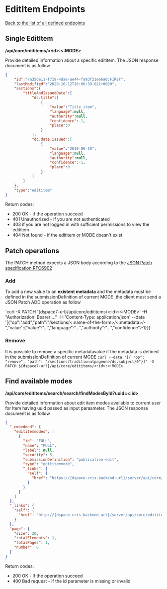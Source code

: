 # EditItem Endpoints
[Back to the list of all defined endpoints](endpoints.md)

## Single EditItem
**/api/core/edititems/<:id>:<:MODE>**

Provide detailed information about a specific edititem. The JSON response document is as follow
```json
{
	"id":"7a356e11-f719-4dae-ae44-fa93f21ee6a0:FIRST",
	"lastModified":"2020-10-12T16:06:39.021+0000",
	"sections":{
		"titleAndIssuedDate":{
			"dc.title":[
				{
					"value":"Title item",
					"language":null,
					"authority":null,
					"confidence":-1,
					"place":0
				}
			],
			"dc.date.issued":[
				{
					"value":"2010-06-18",
					"language":null,
					"authority":null,
					"confidence":-1,
					"place":0
				}
			]
		}
	},
	"type":"edititem"
}
```
Return codes:
* 200 OK - if the operation succeed
* 401 Unauthorized - if you are not authenticated
* 403 if you are not logged in with sufficient permissions to view the edititem
* 404 Not found - if the edititem or MODE doesn't exist


## Patch operations
The PATCH method expects a JSON body according to the [JSON Patch specification RFC6902](https://tools.ietf.org/html/rfc6902)

### Add
To add a new value to an **existent metadata**  and the metadata must be defined in the submissionDefinition of current MODE ,the client must send a JSON Patch ADD operation as follow

`curl -X PATCH '{dspace7-url}/api/core/edititems/<:id>:<:MODE>' -H "Authorization: Bearer ..." -H 'Content-Type: application/json' --data '[{"op":"add","path":"/sections/<:name-of-the-form>/<:metadata>/-","value":{"value":"...","language":"...","authority":"...","confidence":-1}}]'

### Remove
It is possible to remove a specific metadatavalue if the metadata is defined in the submissionDefinition of current MODE
`curl --data '[{ "op": "remove", "path": "/sections/traditionalpageone/dc.subject/0"}]' -X PATCH ${dspace7-url}/api/core/edititems/<:id>:<:MODE>`

## Find available modes
**/api/core/edititems/search/search/findModesById?uuid=<:id>**

Provide detailed information about edit item modes available to current user for Item having uuid passed as input paraameter. 
The JSON response document is as follow
```json
{
  "_embedded": {
    "edititemmodes": [
      {
        "id": "FULL",
        "name": "FULL",
        "label": null,
        "security": 5,
        "submissionDefinition": "publication-edit",
        "type": "edititemmode",
        "_links": {
          "self": {
            "href": "https://{dspace-cris-backend-url}/server/api/core/edititemmodes/FULL"
          }
        }
      }
    ]
  },
  "_links": {
    "self": {
      "href": "http://{dspace-cris-backend-url}/server/api/core/edititems/search/findModesById?uuid=9880d9e1-5441-4e14-a6e8-6cf453bc25f9"
    }
  },
  "page": {
    "size": 20,
    "totalElements": 1,
    "totalPages": 1,
    "number": 0
  }
}
```
Return codes:
* 200 OK - if the operation succeed
* 400 Bad request - if the id parameter is missing or invalid

